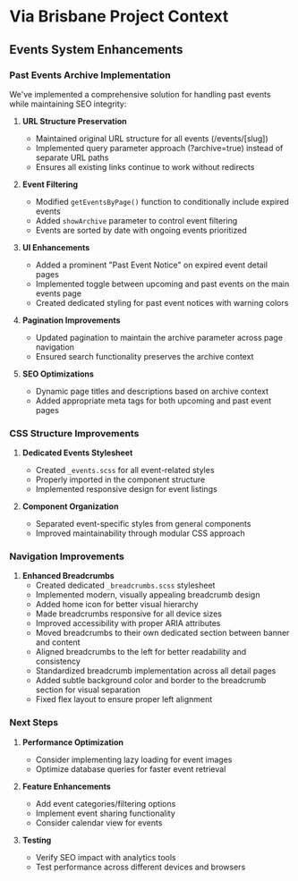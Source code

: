 # Via Brisbane Project Context

## Events System Enhancements

### Past Events Archive Implementation

We've implemented a comprehensive solution for handling past events while maintaining SEO integrity:

1. **URL Structure Preservation**
   - Maintained original URL structure for all events (/events/[slug])
   - Implemented query parameter approach (?archive=true) instead of separate URL paths
   - Ensures all existing links continue to work without redirects

2. **Event Filtering**
   - Modified `getEventsByPage()` function to conditionally include expired events
   - Added `showArchive` parameter to control event filtering
   - Events are sorted by date with ongoing events prioritized

3. **UI Enhancements**
   - Added a prominent "Past Event Notice" on expired event detail pages
   - Implemented toggle between upcoming and past events on the main events page
   - Created dedicated styling for past event notices with warning colors

4. **Pagination Improvements**
   - Updated pagination to maintain the archive parameter across page navigation
   - Ensured search functionality preserves the archive context

5. **SEO Optimizations**
   - Dynamic page titles and descriptions based on archive context
   - Added appropriate meta tags for both upcoming and past event pages

### CSS Structure Improvements

1. **Dedicated Events Stylesheet**
   - Created `_events.scss` for all event-related styles
   - Properly imported in the component structure
   - Implemented responsive design for event listings

2. **Component Organization**
   - Separated event-specific styles from general components
   - Improved maintainability through modular CSS approach

### Navigation Improvements

1. **Enhanced Breadcrumbs**
   - Created dedicated `_breadcrumbs.scss` stylesheet
   - Implemented modern, visually appealing breadcrumb design
   - Added home icon for better visual hierarchy
   - Made breadcrumbs responsive for all device sizes
   - Improved accessibility with proper ARIA attributes
   - Moved breadcrumbs to their own dedicated section between banner and content
   - Aligned breadcrumbs to the left for better readability and consistency
   - Standardized breadcrumb implementation across all detail pages
   - Added subtle background color and border to the breadcrumb section for visual separation
   - Fixed flex layout to ensure proper left alignment

### Next Steps

1. **Performance Optimization**
   - Consider implementing lazy loading for event images
   - Optimize database queries for faster event retrieval

2. **Feature Enhancements**
   - Add event categories/filtering options
   - Implement event sharing functionality
   - Consider calendar view for events

3. **Testing**
   - Verify SEO impact with analytics tools
   - Test performance across different devices and browsers 